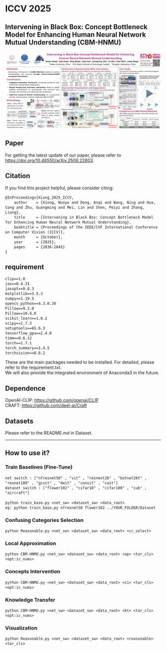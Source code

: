 # ICCV 2025
## Intervening in Black Box: Concept Bottleneck Model for Enhancing Human Neural Network Mutual Understanding (CBM-HNMU)
![CBM-HNMU](https://github.com/XiGuaBo/CBM-HNMU/blob/main/ICCV_2025_48_96_POSTER%20CBM-HNMU.png "CBM-HNMU")  

## Paper
For getting the latest update of our paper, please refer to https://doi.org/10.48550/arXiv.2506.22803.

## Citation
If you find this project helpful, please consider citing:

    @InProceedings{Xiong_2025_ICCV,
        author    = {Xiong, Nuoye and Dong, Anqi and Wang, Ning and Hua, Cong and Zhu, Guangming and Mei, Lin and Shen, Peiyi and Zhang, Liang},
        title     = {Intervening in Black Box: Concept Bottleneck Model for Enhancing Human Neural Network Mutual Understanding},
        booktitle = {Proceedings of the IEEE/CVF International Conference on Computer Vision (ICCV)},
        month     = {October},
        year      = {2025},
        pages     = {2836-2845}
    }
  
## requirement
    clip==1.0  
    jax==0.4.31  
    jaxopt==0.8.3  
    matplotlib==3.5.3  
    numpy==1.19.5  
    opencv_python==4.3.0.38  
    Pillow==9.3.0  
    Pillow==10.4.0  
    scikit_learn==1.0.2  
    scipy==1.7.3  
    setuptools==65.6.3  
    tensorflow_gpu==2.4.0  
    timm==0.6.12  
    torch==1.7.1  
    torch_summary==1.4.5  
    torchvision==0.8.2  
    
These are the main packages needed to be installed. For detailed, please refer to the requirement.txt.  
We will also provide the integrated environment of Anaconda3 in the future.  

## Dependence
OpenAI-CLIP: https://github.com/openai/CLIP  
CRAFT: https://github.com/deel-ai/Craft  

## Datasets
Please refer to the README.md in Dataset.  

---
## How to use it?
### Train Baselines (Fine-Tune)
    net switch : ["nfresnet50" , "vit" , "resnext26" , "botnet26t" , "rexnet100" , "gcvit" , "deit" , "convit" , "cait"]  
    dataset switch : ["flower102" , "cifar10" , "cifar100" , "cub" , "aircraft"]  

    python train_base.py <net_sw> <dataset_sw> <data_root>  
    eg: python train_base.py nfresnet50 flower102 ../YOUR_FOLDER/Dataset  

### Confusing Categories Selection
    python Reasonable.py <net_sw> <dataset_sw> <data_root> <cc_select>  

### Local Approximation
    python CBM-HNMU.py <net_sw> <dataset_sw> <data_root> <ap> <tar_cls> <opt:ic_nums>  

### Concepts Intervention
    python CBM-HNMU.py <net_sw> <dataset_sw> <data_root> <ci> <tar_cls> <opt:ic_nums>  

### Knowledge Transfer 
    python CBM-HNMU.py <net_sw> <dataset_sw> <data_root> <kt> <tar_cls> <opt:ic_nums>  

### Visualization
    python Reasonable.py <net_sw> <dataset_sw> <data_root> <reasonable> <tar_cls>  
